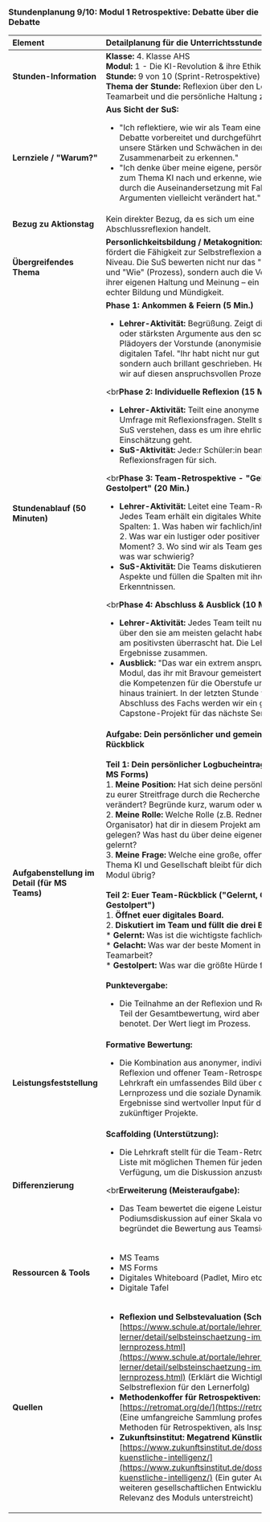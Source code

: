 ### **Stundenplanung 9/10: Modul 1 Retrospektive: Debatte über die Debatte**

| **Element** | **Detailplanung für die Unterrichtsstunde** |
| :--- | :--- |
| **Stunden-Information** | **Klasse:** 4. Klasse AHS<br>**Modul:** 1 - Die KI-Revolution & ihre Ethik<br>**Stunde:** 9 von 10 (Sprint-Retrospektive)<br>**Thema der Stunde:** Reflexion über den Lernprozess, die Teamarbeit und die persönliche Haltung zu KI. |
| **Lernziele / "Warum?"** | **Aus Sicht der SuS:**<br><ul><li>"Ich reflektiere, wie wir als Team eine komplexe Debatte vorbereitet und durchgeführt haben, um unsere Stärken und Schwächen in der Zusammenarbeit zu erkennen."</li><li>"Ich denke über meine eigene, persönliche Meinung zum Thema KI nach und erkenne, wie sich diese durch die Auseinandersetzung mit Fakten und Argumenten vielleicht verändert hat."</li></ul> |
| **Bezug zu Aktionstag** | Kein direkter Bezug, da es sich um eine Abschlussreflexion handelt. |
| **Übergreifendes Thema** | **Personlichkeitsbildung / Metakognition:** Diese Stunde fördert die Fähigkeit zur Selbstreflexion auf höchstem Niveau. Die SuS bewerten nicht nur das "Was" (Inhalt) und "Wie" (Prozess), sondern auch die Veränderung ihrer eigenen Haltung und Meinung – ein Kernaspekt von echter Bildung und Mündigkeit. |
| **Stundenablauf (50 Minuten)** | **Phase 1: Ankommen & Feiern (5 Min.)**<br><ul><li>**Lehrer-Aktivität:** Begrüßung. Zeigt die besten Zitate oder stärksten Argumente aus den schriftlichen Plädoyers der Vorstunde (anonymisiert) an der digitalen Tafel. "Ihr habt nicht nur gut debattiert, sondern auch brillant geschrieben. Heute schauen wir auf diesen anspruchsvollen Prozess zurück."</li></ul><br**Phase 2: Individuelle Reflexion (15 Min.)**<br><ul><li>**Lehrer-Aktivität:** Teilt eine anonyme MS Forms-Umfrage mit Reflexionsfragen. Stellt sicher, dass die SuS verstehen, dass es um ihre ehrliche Einschätzung geht.</li><li>**SuS-Aktivität:** Jede:r Schüler:in beantwortet die Reflexionsfragen für sich.</li></ul><br**Phase 3: Team-Retrospektive - "Gelernt, Gelacht, Gestolpert" (20 Min.)**<br><ul><li>**Lehrer-Aktivität:** Leitet eine Team-Retrospektive an. Jedes Team erhält ein digitales Whiteboard mit drei Spalten: 1. Was haben wir fachlich/inhaltlich gelernt? 2. Was war ein lustiger oder positiver Team-Moment? 3. Wo sind wir als Team gestolpert oder was war schwierig?</li><li>**SuS-Aktivität:** Die Teams diskutieren die drei Aspekte und füllen die Spalten mit ihren wichtigsten Erkenntnissen.</li></ul><br**Phase 4: Abschluss & Ausblick (10 Min.)**<br><ul><li>**Lehrer-Aktivität:** Jedes Team teilt nur den Punkt, über den sie am meisten gelacht haben oder der sie am positivsten überrascht hat. Die Lehrkraft fasst die Ergebnisse zusammen.</li><li>**Ausblick:** "Das war ein extrem anspruchsvolles Modul, das ihr mit Bravour gemeistert habt. Ihr habt die Kompetenzen für die Oberstufe und darüber hinaus trainiert. In der letzten Stunde vor dem Abschluss des Fachs werden wir ein großes, finales Capstone-Projekt für das nächste Semester planen."</li></ul> |
| **Aufgabenstellung im Detail (für MS Teams)** | **Aufgabe: Dein persönlicher und gemeinsamer Rückblick**<br><br>**Teil 1: Dein persönlicher Logbucheintrag (anonym in MS Forms)**<br>1.  **Meine Position:** Hat sich deine persönliche Meinung zu eurer Streitfrage durch die Recherche und Debatte verändert? Begründe kurz, warum oder warum nicht.<br>2.  **Meine Rolle:** Welche Rolle (z.B. Redner, Rechercheur, Organisator) hat dir in diesem Projekt am meisten gelegen? Was hast du über deine eigenen Stärken gelernt?<br>3.  **Meine Frage:** Welche eine große, offene Frage zum Thema KI und Gesellschaft bleibt für dich nach diesem Modul übrig?<br><br>**Teil 2: Euer Team-Rückblick ("Gelernt, Gelacht, Gestolpert")**<br>1.  **Öffnet euer digitales Board.**<br>2.  **Diskutiert im Team und füllt die drei Bereiche aus:**<br>    *   **Gelernt:** Was ist die wichtigste fachliche Erkenntnis?<br>    *   **Gelacht:** Was war der beste Moment in eurer Teamarbeit?<br>    *   **Gestolpert:** Was war die größte Hürde für euer Team?<br><br>**Punktevergabe:**<br><ul><li>Die Teilnahme an der Reflexion und Retrospektive ist Teil der Gesamtbewertung, wird aber nicht separat benotet. Der Wert liegt im Prozess.</li></ul> |
| **Leistungsfeststellung** | **Formative Bewertung:**<br><ul><li>Die Kombination aus anonymer, individueller Reflexion und offener Team-Retrospektive gibt der Lehrkraft ein umfassendes Bild über den Lernprozess und die soziale Dynamik. Die Ergebnisse sind wertvoller Input für die Gestaltung zukünftiger Projekte.</li></ul> |
| **Differenzierung** | **Scaffolding (Unterstützung):**<br><ul><li>Die Lehrkraft stellt für die Team-Retrospektive eine Liste mit möglichen Themen für jeden Bereich zur Verfügung, um die Diskussion anzustoßen.</li></ul><br**Erweiterung (Meisteraufgabe):**<br><ul><li>Das Team bewertet die eigene Leistung in der Podiumsdiskussion auf einer Skala von 1-10 und begründet die Bewertung aus Teamsicht.</li></ul> |
| **Ressourcen & Tools** | <ul><li>MS Teams</li><li>MS Forms</li><li>Digitales Whiteboard (Padlet, Miro etc.)</li><li>Digitale Tafel</li></ul> |
| **Quellen**| <ul><li>**Reflexion und Selbstevaluation (Schule.at):** [https://www.schule.at/portale/lehrer-und-lerner/detail/selbsteinschaetzung-im-lernprozess.html](https://www.schule.at/portale/lehrer-und-lerner/detail/selbsteinschaetzung-im-lernprozess.html) (Erklärt die Wichtigkeit der Selbstreflexion für den Lernerfolg)</li><li>**Methodenkoffer für Retrospektiven:** [https://retromat.org/de/](https://retromat.org/de/) (Eine umfangreiche Sammlung professioneller Methoden für Retrospektiven, als Inspiration)</li><li>**Zukunftsinstitut: Megatrend Künstliche Intelligenz:** [https://www.zukunftsinstitut.de/dossier/megatrend-kuenstliche-intelligenz/](https://www.zukunftsinstitut.de/dossier/megatrend-kuenstliche-intelligenz/) (Ein guter Ausblick auf die weiteren gesellschaftlichen Entwicklungen, der die Relevanz des Moduls unterstreicht)</li></ul> |

